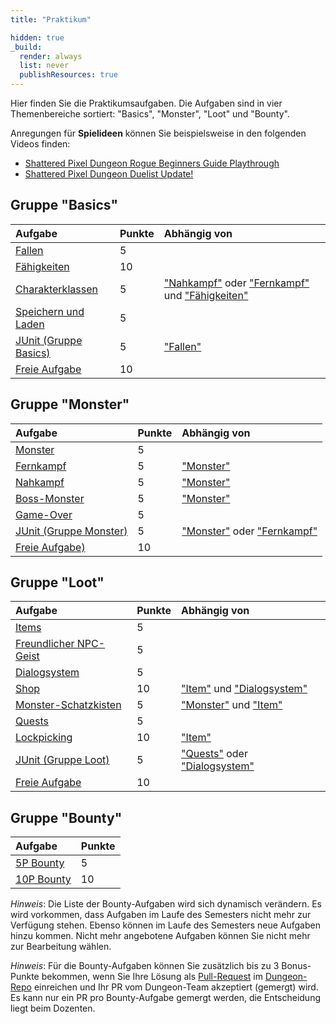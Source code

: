 ```yaml
---
title: "Praktikum"

hidden: true
_build:
  render: always
  list: never
  publishResources: true
---
```



Hier finden Sie die Praktikumsaufgaben. Die Aufgaben sind in vier Themenbereiche sortiert:
"Basics", "Monster", "Loot" und "Bounty".

Anregungen für **Spielideen** können Sie beispielsweise in den folgenden Videos finden:
-   [Shattered Pixel Dungeon Rogue Beginners Guide Playthrough](https://youtu.be/qoc_tDN0QC4)
-   [Shattered Pixel Dungeon Duelist Update!](https://youtu.be/LgSjUWjQg0s)


## Gruppe "Basics"

| Aufgabe                                                              | Punkte | Abhängig von                                                                                                                                                 |
|:---------------------------------------------------------------------|:-------|:-------------------------------------------------------------------------------------------------------------------------------------------------------------|
| [Fallen](group_basics/taskbasic-fallen.md)                           | 5      |                                                                                                                                                              |
| [Fähigkeiten](group_basics/taskbasic-skills.md)                      | 10     |                                                                                                                                                              |
| [Charakterklassen](group_basics/taskbasic-charakterklassen.md)       | 5      | ["Nahkampf"](group_monster/tasknpc-nahkampf.md) oder ["Fernkampf"](group_monster/tasknpc-fernkampf.md) und ["Fähigkeiten"](group_basics/taskbasic-skills.md) |
| [Speichern und Laden](group_basics/taskbasic-speichern_und_laden.md) | 5      |                                                                                                                                                              |
| [JUnit (Gruppe Basics)](group_basics/taskbasic-testen.md)            | 5      | ["Fallen"](group_basics/taskbasic-fallen.md)                                                                                                                 |
| [Freie Aufgabe](group_basics/taskbasic-freie_aufgabe.md)             | 10     |                                                                                                                                                              |


## Gruppe "Monster"

| Aufgabe                                                   | Punkte | Abhängig von                                                                                         |
|:----------------------------------------------------------|:-------|:-----------------------------------------------------------------------------------------------------|
| [Monster](group_monster/tasknpc-monster.md)               | 5      |                                                                                                      |
| [Fernkampf](group_monster/tasknpc-fernkampf.md)           | 5      | ["Monster"](group_monster/tasknpc-monster.md)                                                        |
| [Nahkampf](group_monster/tasknpc-nahkampf.md)             | 5      | ["Monster"](group_monster/tasknpc-monster.md)                                                        |
| [Boss-Monster](group_monster/tasknpc-boss_monster.md)     | 5      | ["Monster"](group_monster/tasknpc-monster.md)                                                        |
| [Game-Over](group_monster/tasknpc-gameover.md)            | 5      |                                                                                                      |
| [JUnit (Gruppe Monster)](group_monster/tasknpc-testen.md) | 5      | ["Monster"](group_monster/tasknpc-monster.md) oder ["Fernkampf"](group_monster/tasknpc-fernkampf.md) |
| [Freie Aufgabe)](group_monster/tasknpc-freie_aufgabe.md)  | 10     |                                                                                                      |


## Gruppe "Loot"

| Aufgabe                                                    | Punkte | Abhängig von                                                                                         |
|:-----------------------------------------------------------|:-------|:-----------------------------------------------------------------------------------------------------|
| [Items](group_loot/taskloot-item.md)                       | 5      |                                                                                                      |
| [Freundlicher NPC-Geist](group_loot/taskloot-npc.md)       | 5      |                                                                                                      |
| [Dialogsystem](group_loot/taskloot-dialogsystem.md)        | 5      |                                                                                                      |
| [Shop](group_loot/taskloot-shop.md)                        | 10     | ["Item"](group_loot/taskloot-item.md) und ["Dialogsystem"](group_loot/taskloot-dialogsystem.md)      |
| [Monster-Schatzkisten](group_loot/taskloot-schatzkiste.md) | 5      | ["Monster"](group_monster/tasknpc-monster.md) und ["Item"](group_loot/taskloot-item.md)              |
| [Quests](group_loot/taskloot-quests.md)                    | 5      |                                                                                                      |
| [Lockpicking](group_loot/taskloot-lockpicking.md)          | 10     | ["Item"](group_loot/taskloot-item.md)                                                                |
| [JUnit (Gruppe Loot)](group_loot/taskloot-testen.md)       | 5      | ["Quests"](group_loot/taskloot-quests.md) oder ["Dialogsystem"](group_loot/taskloot-dialogsystem.md) |
| [Freie Aufgabe](group_loot/taskloot-freie_aufgabe.md)      | 10     |                                                                                                      |


## Gruppe "Bounty"

| Aufgabe                                                                                                                       | Punkte |
|:------------------------------------------------------------------------------------------------------------------------------|:-------|
| [5P Bounty](https://github.com/Dungeon-CampusMinden/Dungeon/issues?q=is%3Aopen+is%3Aissue+label%3Abounty%3A5p+-linked%3Apr)   | 5      |
| [10P Bounty](https://github.com/Dungeon-CampusMinden/Dungeon/issues?q=is%3Aopen+is%3Aissue+label%3Abounty%3A10p+-linked%3Apr) | 10     |

_Hinweis_: Die Liste der Bounty-Aufgaben wird sich dynamisch verändern. Es wird vorkommen,
dass Aufgaben im Laufe des Semesters nicht mehr zur Verfügung stehen. Ebenso können im Laufe
des Semesters neue Aufgaben hinzu kommen. Nicht mehr angebotene Aufgaben können Sie nicht
mehr zur Bearbeitung wählen.

_Hinweis_: Für die Bounty-Aufgaben können Sie zusätzlich bis zu 3 Bonus-Punkte bekommen, wenn
Sie Ihre Lösung als [Pull-Request](https://github.com/Dungeon-CampusMinden/Dungeon/compare) im
[Dungeon-Repo](https://github.com/Dungeon-CampusMinden/Dungeon) einreichen und Ihr PR vom
Dungeon-Team akzeptiert (gemergt) wird. Es kann nur ein PR pro Bounty-Aufgabe gemergt werden,
die Entscheidung liegt beim Dozenten.
